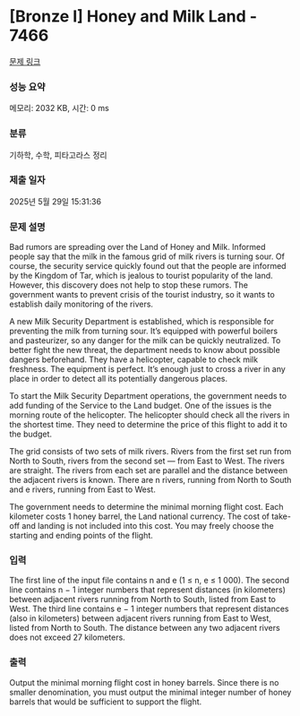 # [Bronze I] Honey and Milk Land - 7466 

[문제 링크](https://www.acmicpc.net/problem/7466) 

### 성능 요약

메모리: 2032 KB, 시간: 0 ms

### 분류

기하학, 수학, 피타고라스 정리

### 제출 일자

2025년 5월 29일 15:31:36

### 문제 설명

<p>Bad rumors are spreading over the Land of Honey and Milk. Informed people say that the milk in the famous grid of milk rivers is turning sour. Of course, the security service quickly found out that the people are informed by the Kingdom of Tar, which is jealous to tourist popularity of the land. However, this discovery does not help to stop these rumors. The government wants to prevent crisis of the tourist industry, so it wants to establish daily monitoring of the rivers.</p>

<p>A new Milk Security Department is established, which is responsible for preventing the milk from turning sour. It’s equipped with powerful boilers and pasteurizer, so any danger for the milk can be quickly neutralized. To better fight the new threat, the department needs to know about possible dangers beforehand. They have a helicopter, capable to check milk freshness. The equipment is perfect. It’s enough just to cross a river in any place in order to detect all its potentially dangerous places.</p>

<p>To start the Milk Security Department operations, the government needs to add funding of the Service to the Land budget. One of the issues is the morning route of the helicopter. The helicopter should check all the rivers in the shortest time. They need to determine the price of this flight to add it to the budget.</p>

<p>The grid consists of two sets of milk rivers. Rivers from the first set run from North to South, rivers from the second set — from East to West. The rivers are straight. The rivers from each set are parallel and the distance between the adjacent rivers is known. There are n rivers, running from North to South and e rivers, running from East to West.</p>

<p>The government needs to determine the minimal morning flight cost. Each kilometer costs 1 honey barrel, the Land national currency. The cost of take-off and landing is not included into this cost. You may freely choose the starting and ending points of the flight.</p>

### 입력 

 <p>The first line of the input file contains n and e (1 ≤ n, e ≤ 1 000). The second line contains n − 1 integer numbers that represent distances (in kilometers) between adjacent rivers running from North to South, listed from East to West. The third line contains e − 1 integer numbers that represent distances (also in kilometers) between adjacent rivers running from East to West, listed from North to South. The distance between any two adjacent rivers does not exceed 27 kilometers.</p>

### 출력 

 <p>Output the minimal morning flight cost in honey barrels. Since there is no smaller denomination, you must output the minimal integer number of honey barrels that would be sufficient to support the flight.</p>

